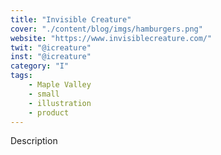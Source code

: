 ```yaml
---
title: "Invisible Creature"
cover: "./content/blog/imgs/hamburgers.png"
website: "https://www.invisiblecreature.com/"
twit: "@icreature"
inst: "@icreature"
category: "I"
tags:
    - Maple Valley
    - small
    - illustration
    - product
---
```


Description
